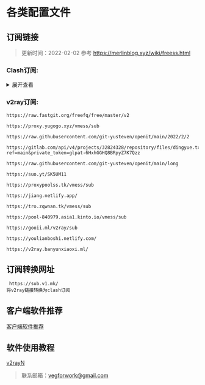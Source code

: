 # 各类配置文件



## 订阅链接
> 更新时间：2022-02-02
> 参考 https://merlinblog.xyz/wiki/freess.html
### Clash订阅:

<details>
<summary>展开查看</summary>
<pre><code>

    https://raw.githubusercontent.com/freebaipiao/freebaipiao/main/GfwserveClash.yaml
    
    https://free886.herokuapp.com/clash/proxies?type=ss,ssr,vmess&c=HK,TW,US
    
    https://raw.githubusercontent.com/chfchf0306/clash/main/clash
    
    https://raw.fastgit.org/git-yusteven/openit/main/long
    https://suo.yt/eISANx9
    https://mkkhack.pw/Clash
</code></pre>
</details>

### v2ray订阅:
    https://raw.fastgit.org/freefq/free/master/v2
    
    https://proxy.yugogo.xyz/vmess/sub
    
    https://raw.githubusercontent.com/git-yusteven/openit/main/2022/2/2

    https://gitlab.com/api/v4/projects/32824328/repository/files/dingyue.txt/raw?ref=main&private_token=glpat-6HxhGGHQ8BRpyZ7K7Qzz

    https://raw.githubusercontent.com/git-yusteven/openit/main/long

    https://suo.yt/SK5UM11

    https://proxypoolss.tk/vmess/sub

    https://jiang.netlify.app/

    https://tro.zqwnan.tk/vmess/sub

    https://pool-840979.asia1.kinto.io/vmess/sub

    https://gooii.ml/v2ray/sub

    https://youlianboshi.netlify.com/
    
    https://v2ray.banyunxiaoxi.ml/

## 订阅转换网址
     https://sub.v1.mk/
    将v2ray链接转换为clash订阅


## 客户端软件推荐
[客户端软件推荐](./ProxyApp.md)

## 软件使用教程
   [v2rayN](https://www.youtube.com/watch?v=pWpP1mrhL7w)

> 联系邮箱：vegforwork@gmail.com
